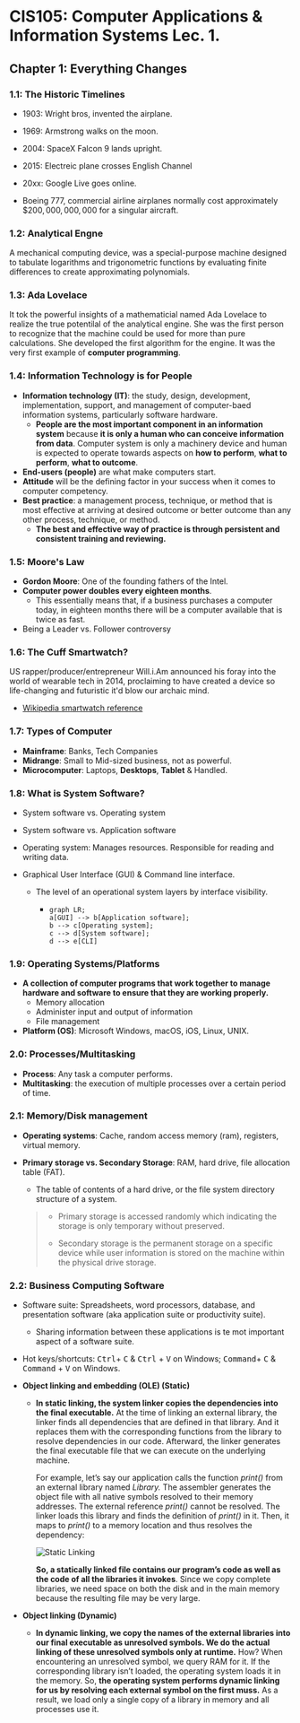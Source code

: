 # CIS105: Computer Applications & Information Systems Lec. 1.

## Chapter 1: Everything Changes

### 1.1: The Historic Timelines

-   1903: Wright bros, invented the airplane.
-   1969: Armstrong walks on the moon.
-   2004: SpaceX Falcon 9 lands upright.
-   2015: Electreic plane crosses English Channel
-   20xx: Google Live goes online.

-   Boeing 777, commercial airline airplanes normally cost approximately $\$ 200,000,000,000$ for a singular aircraft.

### 1.2: Analytical Engne

A mechanical computing device, was a special-purpose machine designed to tabulate logarithms and trigonometric functions by evaluating finite differences to create approximating polynomials.

### 1.3: Ada Lovelace

It tok the powerful insights of a mathematicial named Ada Lovelace to realize the true potentilal of the analytical engine. She was the first person to recognize that the machine could be used for more than pure calculations. She developed the first algorithm for the engine. It was the very first example of **computer programming**.

### 1.4: Information Technology is for People

-   **Information technology (IT)**: the study, design, development, implementation, support, and management of computer-baed information systems, particularly software hardware.
    -   **People are the most important component in an information system** because **it is only a human who can conceive information from data**. Computer system is only a machinery device and human is expected to operate towards aspects on **how to perform**, **what to perform**, **what to outcome**.
-   **End-users (people)** are what make computers start.
-   **Attitude** will be the defining factor in your success when it comes to computer competency.
-   **Best practice**: a management process, technique, or method that is most effective at arriving at desired outcome or better outcome than any other process, technique, or method.
    -   **The best and effective way of practice is through persistent and consistent training and reviewing.**

### 1.5: Moore's Law

-   **Gordon Moore**: One of the founding fathers of the Intel.
-   **Computer power doubles every eighteen months**.
    -   This essentially means that, if a business purchases a computer today, in eighteen months there will be a computer available that is twice as fast.
-   Being a Leader vs. Follower controversy

### 1.6: The Cuff Smartwatch?

US rapper/producer/entrepreneur Will.i.Am announced his foray into the world of wearable tech in 2014, proclaiming to have created a device so life-changing and futuristic it'd blow our archaic mind.

-   [Wikipedia smartwatch reference](https://en.wikipedia.org/wiki/Smartwatch)

### 1.7: Types of Computer

-   **Mainframe**: Banks, Tech Companies
-   **Midrange**: Small to Mid-sized business, not as powerful.
-   **Microcomputer**: Laptops, **Desktops**, **Tablet** & Handled.

### 1.8: What is System Software?

-   System software vs. Operating system

-   System software vs. Application software

-   Operating system: Manages resources. Responsible for reading and writing data.

-   Graphical User Interface (GUI) & Command line interface.

    -   The level of an operational system layers by interface visibility.

        -   ```mermaid
            graph LR;
            a[GUI] --> b[Application software];
            b --> c[Operating system];
            c --> d[System software];
            d --> e[CLI]
            ```

### 1.9: Operating Systems/Platforms

-   **A collection of computer programs that work together to manage hardware and software to ensure that they are working properly.**
    -   Memory allocation
    -   Administer input and output of information
    -   File management
-   **Platform (OS)**: Microsoft Windows, macOS, iOS, Linux, UNIX.

### 2.0: Processes/Multitasking

-   **Process**: Any task a computer performs.
-   **Multitasking**: the execution of multiple processes over a certain period of time.

### 2.1: Memory/Disk management

-   **Operating systems**: Cache, random access memory (ram), registers, virtual memory.

-   **Primary storage vs. Secondary Storage**: RAM, hard drive, file allocation table (FAT).

    -   The table of contents of a hard drive, or the file system directory structure of a system.

    > -   Primary storage is accessed randomly which indicating the storage is only temporary without preserved.
    >
    > -   Secondary storage is the permanent storage on a specific device while user information is stored on the machine within the physical drive storage.

### 2.2: Business Computing Software

-   Software suite: Spreadsheets, word processors, database, and presentation software (aka application suite or productivity suite).

    -   Sharing information between these applications is te mot important aspect of a software suite.

-   Hot keys/shortcuts: <kbd>Ctrl</kbd>+ <kbd>C</kbd> & <kbd>Ctrl</kbd> + <kbd>V</kbd> on Windows; <kbd>Command</kbd>+ <kbd>C</kbd> & <kbd>Command</kbd> + <kbd>V</kbd> on Windows.

-   **Object linking and embedding (OLE) (Static)**

    -   **In static linking, the system linker copies the dependencies into the final executable.** At the time of linking an external library, the linker finds all dependencies that are defined in that library. And it replaces them with the corresponding functions from the library to resolve dependencies in our code. Afterward, the linker generates the final executable file that we can execute on the underlying machine.

        For example, let’s say our application calls the function _print()_ from an external library named _Library._ The assembler generates the object file with all native symbols resolved to their memory addresses. The external reference _print()_ cannot be resolved. The linker loads this library and finds the definition of _print()_ in it. Then, it maps to _print()_ to a memory location and thus resolves the dependency:

        ![Static Linking](https://www.baeldung.com/wp-content/uploads/sites/4/2022/10/Static-Linking.jpg)

        **So, a statically linked file contains our program’s code as well as the code of all the libraries it invokes**. Since we copy complete libraries, we need space on both the disk and in the main memory because the resulting file may be very large.

-   **Object linking (Dynamic)**

    -   **In dynamic linking, we copy the names of the external libraries into our final executable as unresolved symbols. We do the actual linking of these unresolved symbols only at runtime.** How? When encountering an unresolved symbol, we query RAM for it. If the corresponding library isn’t loaded, the operating system loads it in the memory. So, **the operating system performs dynamic linking for us by resolving each external symbol on the first muss.** As a result, we load only a single copy of a library in memory and all processes use it.
